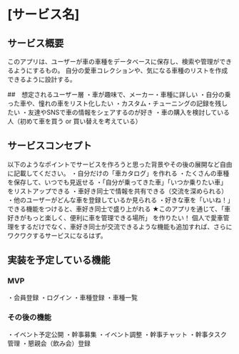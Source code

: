 # [サービス名]

## サービス概要
このアプリは、ユーザーが車の車種をデータベースに保存し、検索や管理ができるようにするもの。
自分の愛車コレクションや、気になる車種のリストを作成できるように設計する。


##　想定されるユーザー層
・車が趣味で、メーカー・車種に詳しい
・自分の乗った車や、憧れの車をリスト化したい
・カスタム・チューニングの記録を残したい
・友達やSNSで車の情報をシェアするのが好き
・車の購入を検討している人（初めて車を買う or 買い替えを考えている）


## サービスコンセプト
以下のようなポイントでサービスを作ろうと思った背景やその後の展開など自由に記載してください。
・自分だけの「車カタログ」を作れる
・たくさんの車種を保存して、いつでも見返せる
・「自分が乗ってきた車」「いつか乗りたい車」をリストアップできる
・車好き同士で情報を共有できる（交流を深められる）
・他のユーザーがどんな車を登録しているか見られる
・好きな車を「いいね！」できる機能をつけると、車好き同士で盛り上がれる
★このアプリを通じて、「車好きがもっと楽しく、便利に車を管理できる場所」 を作りたい！
個人で愛車管理をするだけでなく、車好き同士が交流できるような機能も追加すれば、さらにワクワクするサービスになるはず。


## 実装を予定している機能
### MVP
・会員登録
・ログイン
・車種登録
・車種一覧

### その後の機能
・イベント予定公開
・幹事募集
・イベント調整
・幹事チャット
・幹事タスク管理
・懇親会（飲み会）登録
